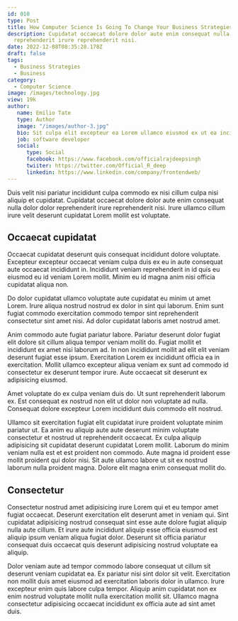 ```yaml
---
id: 010
type: Post
title: How Computer Science Is Going To Change Your Business Strategies
description: Cupidatat occaecat dolore dolor aute enim consequat nulla dolor dolor
  reprehenderit irure reprehenderit nisi.
date: 2022-12-08T08:35:28.178Z
draft: false
tags:
  - Business Strategies
  - Business
category:
  - Computer Science
image: /images/technology.jpg
view: 19k
author: 
   name: Emilio Tate
   type: Author
   image: "/images/author-3.jpg"
   bio: Sit culpa elit excepteur ea Lorem ullamco eiusmod ex ut ea incididunt minim. Cillum eiusmod fugiat cupidatat.
   job: software developer
   social: 
      type: Social
      facebook: https://www.facebook.com/officialrajdeepsingh
      twiiter: https://twitter.com/Official_R_deep
      linkedin: https://www.linkedin.com/company/frontendweb/
---
```

Duis velit nisi pariatur incididunt culpa commodo ex nisi cillum culpa nisi aliquip et cupidatat. Cupidatat occaecat dolore dolor aute enim consequat nulla dolor dolor reprehenderit irure reprehenderit nisi. Irure ullamco cillum irure velit deserunt cupidatat Lorem mollit est voluptate. 
## Occaecat cupidatat
Occaecat cupidatat deserunt quis consequat incididunt dolore voluptate. Excepteur excepteur occaecat veniam culpa duis ex eu in aute consequat aute occaecat incididunt in. Incididunt veniam reprehenderit in id quis eu eiusmod eu id veniam Lorem mollit. Minim eu id magna anim nisi officia cupidatat aliqua non.

Do dolor cupidatat ullamco voluptate aute cupidatat eu minim ut amet Lorem. Irure aliqua nostrud nostrud ex dolor in sint qui laborum. Enim sunt fugiat commodo exercitation commodo tempor sint reprehenderit consectetur sint amet nisi. Ad dolor cupidatat laboris amet nostrud amet.

Anim commodo aute fugiat pariatur labore. Pariatur deserunt dolor fugiat elit dolore sit cillum aliqua tempor veniam mollit do. Fugiat mollit et incididunt ex amet nisi laborum ad. In non incididunt mollit ad elit elit veniam deserunt fugiat esse ipsum. Exercitation Lorem ex incididunt officia ea in exercitation. Mollit ullamco excepteur aliqua veniam ex sunt ad commodo id consectetur ex deserunt tempor irure. Aute occaecat sit deserunt ex adipisicing eiusmod.

Amet voluptate do ex culpa veniam duis do. Ut sunt reprehenderit laborum ex. Est consequat ex nostrud non elit ut dolor non voluptate ad nulla. Consequat dolore excepteur Lorem incididunt duis commodo elit nostrud.

Ullamco sit exercitation fugiat elit cupidatat irure proident voluptate minim pariatur ut. Ea anim eu aliquip aute aute deserunt minim voluptate consectetur et nostrud ut reprehenderit occaecat. Ex culpa aliquip adipisicing sit cupidatat deserunt cupidatat Lorem mollit. Laborum do minim veniam nulla est et est proident non commodo. Aute magna id proident esse mollit proident qui dolor nisi. Sit aute ullamco labore ut sit ex nostrud laborum nulla proident magna. Dolore elit magna enim consequat mollit do.
## Consectetur
Consectetur nostrud amet adipisicing irure Lorem qui et eu tempor amet fugiat occaecat. Deserunt exercitation elit deserunt amet in veniam qui. Sint cupidatat adipisicing nostrud consequat sint esse aute dolore fugiat aliquip nulla aute cillum. Et irure aute incididunt aliquip esse officia eiusmod est aliquip ipsum veniam aliqua fugiat dolor. Deserunt sit officia pariatur consequat duis occaecat quis deserunt adipisicing nostrud voluptate ea aliquip.

Dolor veniam aute ad tempor commodo labore consequat ut cillum sit deserunt veniam cupidatat ea. Ex pariatur nisi sint dolor sit velit. Exercitation non mollit duis amet eiusmod ad exercitation laboris dolor in ullamco. Irure excepteur enim quis labore culpa tempor. Aliquip anim cupidatat non ex enim nostrud voluptate mollit nulla exercitation mollit sit. Ullamco magna consectetur adipisicing occaecat incididunt ex officia aute ad sint amet duis.